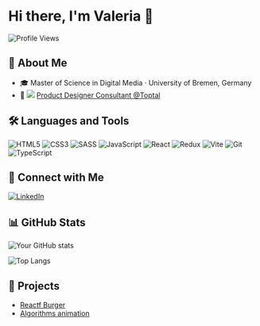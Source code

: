 # Hi there, I'm Valeria 👋

![Profile Views](https://komarev.com/ghpvc/?username=puinka&color=green)

## 🚀 About Me
- 🎓 Master of Science in Digital Media · University of Bremen, Germany
- 💼 ![](https://img.shields.io/badge/-0D89D9?logo=toptal&logoColor=white) [Product Designer Consultant @Toptal](https://www.toptal.com/designers/resume/valeria-nyman)

## 🛠️ Languages and Tools
![HTML5](https://img.shields.io/badge/-HTML5-E34F26?logo=html5&logoColor=white)
![CSS3](https://img.shields.io/badge/-CSS3-1572B6?logo=css3&logoColor=white)
![SASS](https://img.shields.io/badge/-SASS-CC6699?logo=sass&logoColor=white)
![JavaScript](https://img.shields.io/badge/-JavaScript-F7DF1E?logo=javascript&logoColor=black)
![React](https://img.shields.io/badge/-React-61DAFB?logo=react&logoColor=black)
![Redux](https://img.shields.io/badge/-Redux-764ABC?logo=redux&logoColor=white)
![Vite](https://img.shields.io/badge/-Vite-646CFF?logo=vite&logoColor=white)
![Git](https://img.shields.io/badge/-Git-F05032?logo=git&logoColor=white)
![TypeScript](https://img.shields.io/badge/-TypeScript-3178C6?logo=typescript&logoColor=white)


## 🔗 Connect with Me
[![LinkedIn](https://img.shields.io/badge/-LinkedIn-blue?logo=linkedin&logoColor=white)](https://www.linkedin.com/invaleria-nyman-02622254/)

## 📊 GitHub Stats
![Your GitHub stats](https://github-readme-stats.vercel.app/api?username=puinka&show_icons=true&theme=radical)

![Top Langs](https://github-readme-stats.vercel.app/api/top-langs/?username=puinka&layout=compact&theme=radical)


## 📂 Projects
- [Reactf Burger]((https://github.com/puinka/react-burger))
- [Algorithms animation](https://github.com/puinka/algososh)
